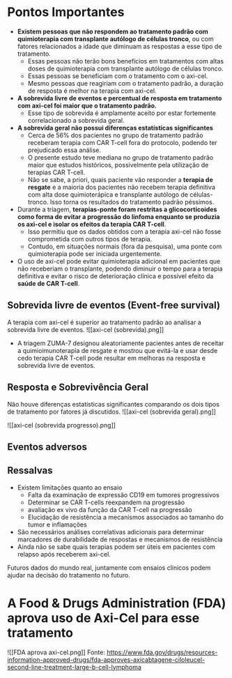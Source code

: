 # Pontos Importantes
- **Existem pessoas que não respondem ao tratamento padrão com quimioterapia com transplante autólogo de células tronco**, ou com fatores relacionados a idade que diminuam as respostas a esse tipo de tratamento.
	- Essas pessoas não terão bons benefícios em tratamentos com altas doses de quimioterapia com transplante autólogo de células tronco.
	- Essas pessoas se beneficiam com o tratamento com o axi-cel.
	- Mesmo pessoas que reagiriam com o tratamento padrão, a duração de resposta é melhor na terapia com axi-cel.
- **A sobrevida livre de eventos e percentual de resposta em tratamento com axi-cel foi maior que o tratamento padrão.**
	- Esse tipo de sobrevida é amplamente aceito por estar fortemente correlacionado a sobrevida geral.
- **A sobrevida geral não possui diferenças estatísticas significantes**
	- Cerca de 56% dos pacientes no grupo de tratamento padrão receberam terapia com CAR T-cell fora do protocolo, podendo ter prejudicado essa análise.
	- O presente estudo teve mediana no grupo de tratamento padrão maior que estudos históricos, possivelmente pela utilização de terapias CAR T-cell.
	- Não se sabe, a priori, quais paciente vão responder a **terapia de resgate** e a maioria dos pacientes não recebem terapia definitiva com alta dose quimioterápica e transplante autólogo de células-tronco. Isso torna os resultados do tratamento padrão péssimos.
- Durante a triagem, **terapias-ponte foram restritas a glicocorticoides como forma de evitar a progressão do linfoma enquanto se produzia os axi-cel e isolar os efeitos da terapia CAR T-cell**.
	- Isso permitiu que os dados obtidos com a terapia axi-cel não fosse comprometida com outros tipos de terapia.
	- Contudo, em situações normais (fora da pesquisa), uma ponte com quimioterapia pode ser iniciada urgentemente.
- O uso de axi-cel pode evitar quimioterapia adicional em pacientes que não receberiam o transplante, podendo diminuir o tempo para a terapia definitiva e evitar o risco de deterioração clínica e possível efeito da **saúde de CAR T-cell**.

## Sobrevida livre de eventos (Event-free survival)
A terapia com axi-cel é superior ao tratamento padrão ao analisar a sobrevida livre de eventos.
![[axi-cel (sobrevida).png]]

- A triagem ZUMA-7 designou aleatoriamente pacientes antes de receitar a quimioimunoterapia de resgate e mostrou que evitá-la e usar desde cedo terapia CAR T-cell pode resultar em melhoras na resposta e sobrevida livre de eventos.

## Resposta e Sobrevivência Geral
Não houve diferenças estatísticas significantes comparando os dois tipos de tratamento por fatores já discutidos.
![[axi-cel (sobrevida geral).png]]

![[axi-cel (sobrevida progresso).png]]

## Eventos adversos

## Ressalvas
- Existem limitações quanto ao ensaio
	- Falta da examinação de expressão CD19 em tumores progressivos
	- Determinar se CAR T-cells reexpandem na progressão
	- avaliação ex vivo da função da CAR T-cell na progressão
	- Elucidação de resistência a mecanismos associados ao tamanho do tumor e inflamações
- São necessários análises correlativas adicionais para determinar marcadores de durabilidade de respostas e mecanismos de resistência
- Ainda não se sabe quais terapias podem ser úteis em pacientes com relapso após receberem axi-cel.

Futuros dados do mundo real, juntamente com ensaios clínicos podem ajudar na decisão do tratamento no futuro.


# A Food & Drugs Administration (FDA) aprova uso de Axi-Cel para esse tratamento

![[FDA aprova axi-cel.png]]
Fonte: https://www.fda.gov/drugs/resources-information-approved-drugs/fda-approves-axicabtagene-ciloleucel-second-line-treatment-large-b-cell-lymphoma